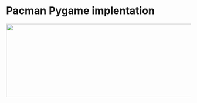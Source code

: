 # Pacman Pygame implentation

<p align="center">
  <img width="600" height="200" src="https://user-images.githubusercontent.com/26787794/204347112-21e23aa4-70cc-44f0-9024-1ccd36df199b.png">
</p>


